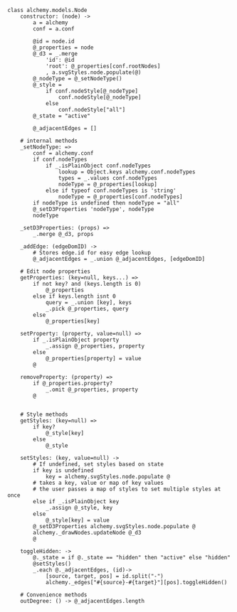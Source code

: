     class alchemy.models.Node
        constructor: (node) ->
            a = alchemy
            conf = a.conf
            
            @id = node.id
            @_properties = node
            @_d3 = _.merge
                'id': @id 
                'root': @_properties[conf.rootNodes]
                , a.svgStyles.node.populate(@)
            @_nodeType = @_setNodeType()
            @_style = 
                if conf.nodeStyle[@_nodeType]
                    conf.nodeStyle[@_nodeType]
                else
                    conf.nodeStyle["all"]
            @_state = "active"

            @_adjacentEdges = []

        # internal methods
        _setNodeType: =>
            conf = alchemy.conf
            if conf.nodeTypes
                if _.isPlainObject conf.nodeTypes
                    lookup = Object.keys alchemy.conf.nodeTypes
                    types = _.values conf.nodeTypes
                    nodeType = @_properties[lookup]
                else if typeof conf.nodeTypes is 'string'
                    nodeType = @_properties[conf.nodeTypes]
            if nodeType is undefined then nodeType = "all"
            @_setD3Properties 'nodeType', nodeType
            nodeType

        _setD3Properties: (props) =>
            _.merge @_d3, props

        _addEdge: (edgeDomID) ->
            # Stores edge.id for easy edge lookup
            @_adjacentEdges = _.union @_adjacentEdges, [edgeDomID]
        
        # Edit node properties
        getProperties: (key=null, keys...) =>
            if not key? and (keys.length is 0)
                @_properties
            else if keys.length isnt 0
                query = _.union [key], keys
                _.pick @_properties, query
            else
                @_properties[key]

        setProperty: (property, value=null) =>
            if _.isPlainObject property
                _.assign @_properties, property
            else
                @_properties[property] = value
            @
        
        removeProperty: (property) =>
            if @_properties.property?
                _.omit @_properties, property
            @
     
     
        # Style methods
        getStyles: (key=null) =>
            if key?
                @_style[key]
            else
                @_style

        setStyles: (key, value=null) ->
            # If undefined, set styles based on state
            if key is undefined
                key = alchemy.svgStyles.node.populate @
            # takes a key, value or map of key values
            # the user passes a map of styles to set multiple styles at once
            else if _.isPlainObject key
                _.assign @_style, key
            else
                @_style[key] = value
            @_setD3Properties alchemy.svgStyles.node.populate @
            alchemy._drawNodes.updateNode @_d3
            @

        toggleHidden: ->
            @._state = if @._state == "hidden" then "active" else "hidden"
            @setStyles()
            _.each @._adjacentEdges, (id)-> 
                [source, target, pos] = id.split("-")
                alchemy._edges["#{source}-#{target}"][pos].toggleHidden()

        # Convenience methods
        outDegree: () -> @_adjacentEdges.length